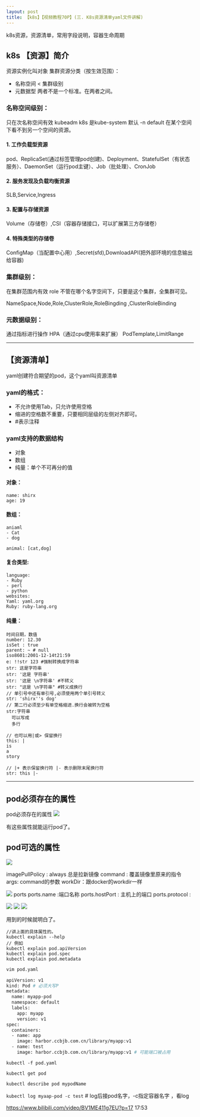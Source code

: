 ```yaml
---
layout: post
title: 【k8s】【视频教程70P】(三. K8s资源清单yaml文件讲解)
---
```

k8s资源，资源清单，常用字段说明，容器生命周期

## k8s 【资源】简介
资源实例化叫对象
集群资源分类（按生效范围）：

- 名称空间 < 集群级别
- 元数据型
两者不是一个标准。在两者之间。

### 名称空间级别：
只在次名称空间有效 kubeadm k8s 是kube-system
默认 -n default
在某个空间下看不到另一个空间的资源。

#### 1. 工作负载型资源
pod、ReplicaSet(通过标签管理pod创建)、Deployment、StatefulSet（有状态服务）、DaemonSet（运行pod主键）、Job（批处理）、CronJob

#### 2. 服务发现及负载均衡资源
SLB,Service,Ingress

#### 3. 配置与存储资源
Volume（存储卷）,CSI（容器存储接口，可以扩展第三方存储卷）

#### 4. 特殊类型的存储卷
ConfigMap（当配置中心用）,Secret(sfd),DownloadAPI(把外部环境的信息输出给容器)

###  集群级别：
在集群范围内有效 role
不管在哪个名字空间下，只要是这个集群，全集群可见。

NameSpace,Node,Role,ClusterRole,RoleBingding  ,ClusterRoleBinding

### 元数据级别：
通过指标进行操作 HPA（通过cpu使用率来扩展） 
PodTemplate,LimitRange

---

## 【资源清单】

yaml创建符合期望的pod，这个yaml叫资源清单

### yaml的格式：
- 不允许使用Tab，只允许使用空格
- 缩进的空格数不重要，只要相同层级的左侧对齐即可。
- #表示注释

### yaml支持的数据结构
- 对象
- 数组
- 纯量：单个不可再分的值

#### 对象：
```
name: shirx
age: 19
```

#### 数组：
```
aniaml
- Cat
- dog

animal: [cat,dog]
```

#### 复合类型:

```
language:
- Ruby
- perl
- python
websites:
Yaml: yaml.org
Ruby: ruby-lang.org
```

#### 纯量：
```
时间日期，数值
number: 12.30
isSet : true
parent: ~ # null
iso8601:2001-12-14t21:59
e: !!str 123 #强制转换成字符串
str: 这是字符串
str: '这是 字符串'
str: '这是 \n字符串' #不转义
str: "这是 \n字符串" #转义成换行
// 单引号中还有单引号,必须使用两个单引号转义
str: 'shirx''s dog'
// 第二行必须至少有单空格缩进.换行会被转为空格
str:字符串
  可以写成
  多行

// 也可以用|或> 保留换行
this: | 
is
a 
story

// |+ 表示保留换行符 |- 表示删除末尾换行符
str: this |-
```


---

## pod必须存在的属性
pod必须存在的属性
![](/docs/images/2020-07-17-17-17-11.png)

有这些属性就能运行pod了。

## pod可选的属性
![](/docs/images/2020-07-17-17-25-05.png)

imagePullPolicy : always 总是拉新镜像
command : 覆盖镜像里原来的指令
args: command的参数
workDir：跟docker的workdir一样

![](/docs/images/2020-07-17-17-27-21.png)
ports
ports.name :端口名称
ports.hostPort : 主机上的端口
ports.protocol :

![](/docs/images/2020-07-17-17-29-14.png)
![](/docs/images/2020-07-17-17-30-25.png)
![](/docs/images/2020-07-17-17-30-00.png)

用到的时候就明白了。

```
//讲上面的具体属性的。
kubectl explain --help
// 例如
kubectl explain pod.apiVersion
kubectl explain pod.spec
kubectl explain pod.metadata
```
```bash
vim pod.yaml

apiVersion: v1
kind: Pod # 必须大写P
metadata:
  name: myapp-pod
  namespace: default
  labels:
    app: myapp
    version: v1
spec:
  containers: 
  - name: app
    image: harbor.ccbjb.com.cn/library/myapp:v1
  - name: test
    image: harbor.ccbjb.com.cn/library/myapp:v1 # 可能端口被占用
```

`kubectl -f pod.yaml`

`kubectl get pod`

`kubectl describe pod mypodName`

`kubectl log myaap-pod -c test` # log后接pod名字，-c指定容器名字 ，看log

https://www.bilibili.com/video/BV1ME411g7EU?p=17 17:53 